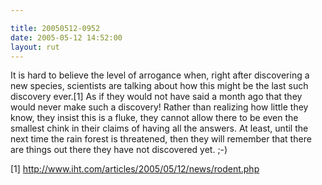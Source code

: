 ```yaml
---

title: 20050512-0952
date: 2005-05-12 14:52:00
layout: rut
---
```


<p>It is hard to believe the level of arrogance when, right after
discovering a new species, scientists are talking about how this
might be the last such discovery ever.[1] As if they would not
have said a month ago that they would never make such a discovery!
Rather than realizing how little they know, they insist this is
a fluke, they cannot allow there to be even the smallest chink in
their claims of having all the answers.  At least, until the next
time the rain forest is threatened, then they will remember that
there are things out there they have not discovered yet. ;-)</p>

[1] http://www.iht.com/articles/2005/05/12/news/rodent.php

